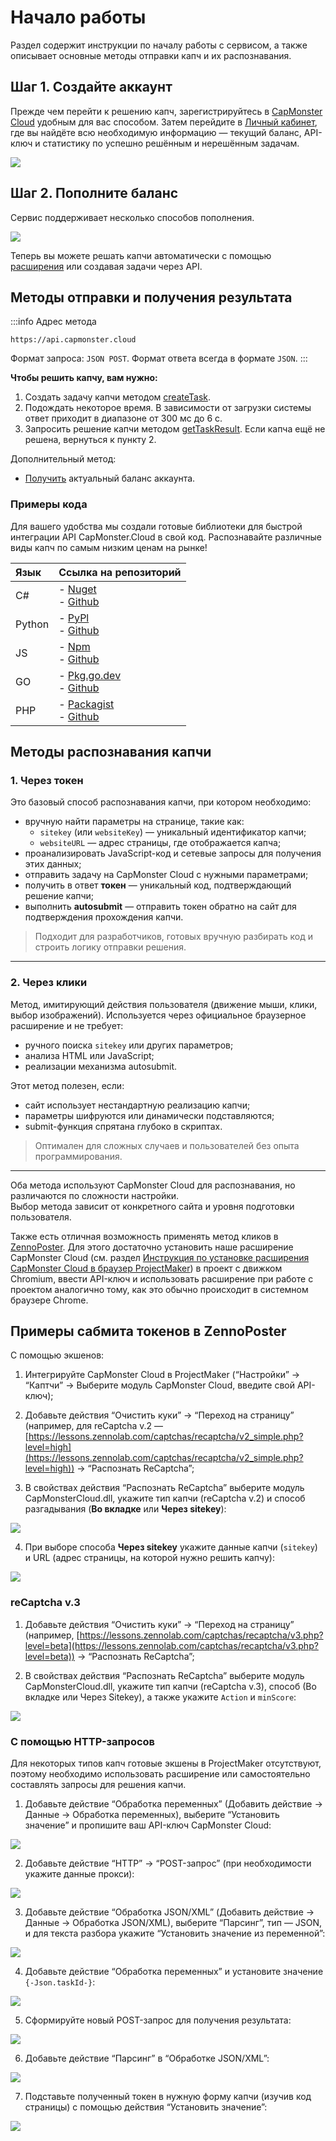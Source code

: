 ﻿---
sidebar_position: 0
# id: my-home-doc
# slug: /
---

# Начало работы

Раздел содержит инструкции по началу работы с сервисом, а также описывает основные методы отправки капч и их распознавания.

## Шаг 1. Создайте аккаунт

Прежде чем перейти к решению капч, зарегистрируйтесь в [CapMonster Cloud](https://capmonster.cloud/) удобным для вас способом. Затем перейдите в [Личный кабинет](https://capmonster.cloud/Dashboard), где вы найдёте всю необходимую информацию — текущий баланс, API-ключ и статистику по успешно решённым и нерешённым задачам.

![](./images/dashboard.png)

## Шаг 2. Пополните баланс

Сервис поддерживает несколько способов пополнения.

![](./images/payment.png)

Теперь вы можете решать капчи автоматически с помощью [расширения](https://docs.capmonster.cloud/docs/extension) или создавая задачи через API.

## Методы отправки и получения результата

:::info Адрес метода
```http
https://api.capmonster.cloud
```
Формат запроса: `JSON POST`.
Формат ответа всегда в формате `JSON`.
:::

**Чтобы решить капчу, вам нужно:**

1. Создать задачу капчи методом [createTask](api/methods/create-task.md).  
2. Подождать некоторое время. В зависимости от загрузки системы ответ приходит в диапазоне от 300 мс до 6 с.  
3. Запросить решение капчи методом [getTaskResult](api/methods/get-task-result.md). Если капча ещё не решена, вернуться к пункту 2.

Дополнительный метод:

- [Получить](api/methods/get-balance.md) актуальный баланс аккаунта.

### Примеры кода

Для вашего удобства мы создали готовые библиотеки для быстрой интеграции API CapMonster.Cloud в свой код. Распознавайте различные виды капч по самым низким ценам на рынке!

|**Язык**|**Ссылка на репозиторий**|
| :- | :- | 
|С#|- [Nuget](https://www.nuget.org/packages/Zennolab.CapMonsterCloud.Client)<br /> - [Github](https://github.com/ZennoLab/capmonstercloud-client-dotnet) |
|Python|- [PyPl](https://pypi.org/project/capmonstercloudclient/)<br /> - [Github](https://github.com/ZennoLab/capmonstercloud-client-python)|
|JS|- [Npm](https://www.npmjs.com/package/@zennolab_com/capmonstercloud-client)<br /> - [Github](https://github.com/ZennoLab/capmonstercloud-client-js)|
|GO|- [Pkg.go.dev](https://pkg.go.dev/github.com/ZennoLab/capmonstercloud-client-go)<br /> - [Github](https://github.com/ZennoLab/capmonstercloud-client-go)|
|PHP|- [Packagist](https://packagist.org/packages/zennolab/capmonstercloud.client)<br /> - [Github](https://github.com/ZennoLab/capmonstercloud-client-php)|

## Методы распознавания капчи

### 1. Через токен

Это базовый способ распознавания капчи, при котором необходимо:

- вручную найти параметры на странице, такие как:  
  - `sitekey` (или `websiteKey`) — уникальный идентификатор капчи;  
  - `websiteURL` — адрес страницы, где отображается капча;  
- проанализировать JavaScript-код и сетевые запросы для получения этих данных;  
- отправить задачу на CapMonster Cloud с нужными параметрами;  
- получить в ответ **токен** — уникальный код, подтверждающий решение капчи;  
- выполнить **autosubmit** — отправить токен обратно на сайт для подтверждения прохождения капчи.

> Подходит для разработчиков, готовых вручную разбирать код и строить логику отправки решения.

---

### 2. Через клики

Метод, имитирующий действия пользователя (движение мыши, клики, выбор изображений). Используется через официальное браузерное расширение и не требует:

- ручного поиска `sitekey` или других параметров;  
- анализа HTML или JavaScript;  
- реализации механизма autosubmit.

Этот метод полезен, если:

- сайт использует нестандартную реализацию капчи;  
- параметры шифруются или динамически подставляются;  
- submit-функция спрятана глубоко в скриптах.

> Оптимален для сложных случаев и пользователей без опыта программирования.

---

Оба метода используют CapMonster Cloud для распознавания, но различаются по сложности настройки.  
Выбор метода зависит от конкретного сайта и уровня подготовки пользователя.

Также есть отличная возможность применять метод кликов в [ZennoPoster](https://zennolab.com/en/products/zennoposter/). Для этого достаточно установить наше расширение CapMonster Cloud (см. раздел [Инструкция по установке расширения CapMonster Cloud в браузер ProjectMaker](extension/install-instruction.md)) в проект с движком Chromium, ввести API-ключ и использовать расширение при работе с проектом аналогично тому, как это обычно происходит в системном браузере Chrome.

## Примеры сабмита токенов в ZennoPoster

С помощью экшенов:

1. Интегрируйте CapMonster Cloud в ProjectMaker (“Настройки” → “Каптчи” → Выберите модуль CapMonster Cloud, введите свой API-ключ);

2. Добавьте действия “Очистить куки” → “Переход на страницу” (например, для reCaptcha v.2 — [https://lessons.zennolab.com/captchas/recaptcha/v2_simple.php?level=high](https://lessons.zennolab.com/captchas/recaptcha/v2_simple.php?level=high)) → “Распознать ReCaptcha”;

3. В свойствах действия “Распознать ReCaptcha” выберите модуль CapMonsterCloud.dll, укажите тип капчи (reCaptcha v.2) и способ разгадывания (**Во вкладке** или **Через sitekey**):

![](./images/getting-started-1.png)

4. При выборе способа **Через sitekey** укажите данные капчи (`sitekey`) и URL (адрес страницы, на которой нужно решить капчу):

![](./images/getting-started-2.png)

### reCaptcha v.3

1. Добавьте действия “Очистить куки” → “Переход на страницу” (например, [https://lessons.zennolab.com/captchas/recaptcha/v3.php?level=beta](https://lessons.zennolab.com/captchas/recaptcha/v3.php?level=beta)) → “Распознать ReCaptcha”;

2. В свойствах действия “Распознать ReCaptcha” выберите модуль CapMonsterCloud.dll, укажите тип капчи (reCaptcha v.3), способ (Во вкладке или Через Sitekey), а также укажите `Action` и `minScore`:

![](./images/getting-started-3.png)

<!-- ### hCaptcha

1. Добавьте в проект, где уже совершен переход на страницу с капчей, экшен “Распознать hCaptcha”;

2. В свойствах действия “Распознать hCaptcha” выберите способ (Во вкладке или Через Sitekey). При выборе через Sitekey укажите sitekey и URL с капчей:

![](./images/getting-started-4.png) -->

### С помощью HTTP-запросов

Для некоторых типов капч готовые экшены в ProjectMaker отсутствуют, поэтому необходимо использовать расширение или самостоятельно составлять запросы для решения капчи.

1. Добавьте действие “Обработка переменных” (Добавить действие → Данные → Обработка переменных), выберите “Установить значение” и пропишите ваш API-ключ CapMonster Cloud:

![](./images/getting-started-5.png)

2. Добавьте действие “HTTP” → “POST-запрос” (при необходимости укажите данные прокси):

![](./images/getting-started-6.png)

3. Добавьте действие “Обработка JSON/XML” (Добавить действие → Данные → Обработка JSON/XML), выберите “Парсинг”, тип — JSON, и для текста разбора укажите “Установить значение из переменной”:

![](./images/getting-started-7.png)

4. Добавьте действие “Обработка переменных” и установите значение `{-Json.taskId-}`:

![](./images/getting-started-8.png)

5. Сформируйте новый POST-запрос для получения результата:

![](./images/getting-started-9.png)

6. Добавьте действие “Парсинг” в “Обработке JSON/XML”:

![](./images/getting-started-10.png)

7. Подставьте полученный токен в нужную форму капчи (изучив код страницы) с помощью действия “Установить значение”:

![](./images/getting-started-11.png)

